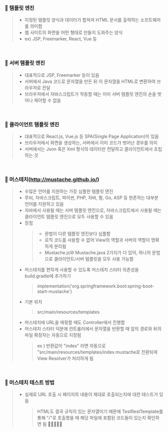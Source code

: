 ### 📌 템플릿 엔진
> - 지정된 템플릿 양식과 데이터가 합쳐져 HTML 문서를 출력하는 소프트웨어를 의미함
> - 웹 사이트의 화면을 어떤 형태로 만들지 도와주는 양식
> - ex) JSP, Freemarker, React, Vue 등 

</br>

### 📌 서버 템플릿 엔진
> - 대표적으로 JSP, Freemarker 등이 있음
> - 서버에서 Java 코드로 문자열을 만든 뒤 이 문자열을 HTML로 변환하여 브라우저로 전달
> - 브라우저에서 자바스크립트가 작동할 때는 이미 서버 템플릿 엔진의 손을 벗어나 제어할 수 없음

</br>

### 📌 클라이언트 템플릿 엔진
> - 대표적으로 React.js, Vue.js 등 SPA(Single Page Application)이 있음
> - 브라우저에서 화면을 생성하는, 서버에서 이미 코드가 벗어난 경우를 의미
> - 서버에서는 Json 혹은 Xml 형식의 데이터만 전달하고 클라이언트에서 조립하는 것

</br>

### 📌 머스테치(http://mustache.github.io/)
> - 수많은 언어를 지원하는 가장 심플한 템플릿 엔진
> - 루비, 자바스크립트, 파이썬, PHP, 자바, 펄, Go, ASP 등 현존하는 대부분 언어를 지원하고 있음
> - 자바에서 사용될 때는 서버 템플릿 엔진으로, 자바스크립트에서 사용될 때는 클라이언트 템플릿 엔진으로 모두 사용할 수 있음
> - 장점
>   > - 문법이 다른 템플릿 엔진보다 심플함
>   > - 로직 코드를 사용할 수 없어 View의 역할과 서버의 역할이 명확하게 분리됨
>   > - Mustache.js와 Mustache.java 2가지가 다 있어, 하나의 문법으로 클라이언트/서버 템플릿을 모두 사용 가능함  
> - 머스테치를 편하게 사용할 수 있도록 머스테치 스타터 의존성을 build.gradle에 추가하기
>   > implementation('org.springframework.boot:spring-boot-start-mustache')
> - 기본 위치
>   > src/main/resources/templates
> - 머스테치에 URL을 매핑할 때도 Controller에서 진행함
> - 머스테치 스타터 덕분에 컨트롤러에서 문자열을 반환할 때 앞의 경로와 뒤의 파일 확장자는 자동으로 지정됨
>   > ex ) 반환값이 "index" 라면 자동으로 "src/main/resources/templates/index.mustache로 전환되여 View Resolver가 처리하게 됨

</br>

### 📌 머스테치 테스트 방법
> - 실제로 URL 호출 시 페이지의 내용이 제대로 호출되는지에 대한 테스트가 있음
>   > HTML도 결국 규칙이 있는 문자열이기 때문에 TestRestTemplate를 통해 "/"로 호출했을 때 해당 파일에 포함된 코드들이 있는지 확인하면 됨 
📌📌📌📌📌
